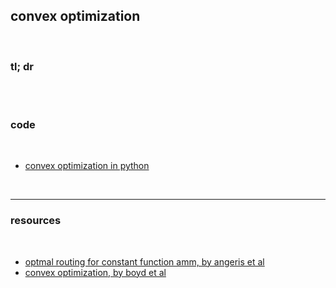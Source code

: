 ## convex optimization

<br>

### tl; dr

<br>

<br>

### code

<br>

* [convex optimization in python](https://github.com/angeris/cfmm-routing-code)

<br>

---

### resources

<br>

* [optmal routing for constant function amm, by angeris et al](https://angeris.github.io/papers/cfmm-routing.pdf)
* [convex optimization, by boyd et al](https://web.stanford.edu/~boyd/cvxbook/bv_cvxbook.pdf)
